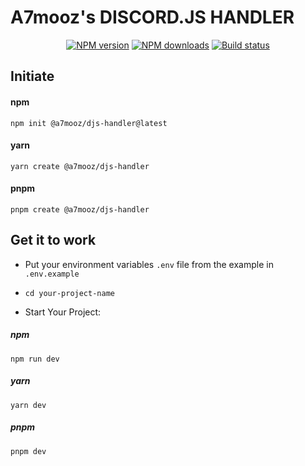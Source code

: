 # A7mooz's DISCORD.JS HANDLER

<div>
  <div align="center" class="badge-container">
    <a href="https://www.npmjs.com/package/@a7mooz/create-djs-handler"
      ><img
        src="https://img.shields.io/npm/v/@a7mooz/create-djs-handler.svg?maxAge=3600"
        alt="NPM version"
    /></a>
    <a href="https://www.npmjs.com/package/@a7mooz/create-djs-handler"
      ><img
        src="https://img.shields.io/npm/dt/@a7mooz/create-djs-handler.svg?maxAge=3600"
        alt="NPM downloads"
    /></a>
    <a href="https://github.com/a7mooz/djs-handler/actions"
      ><img
        src="https://github.com/a7mooz/djs-handler/workflows/CI/badge.svg"
        alt="Build status"
    /></a>
  </div>
</div>

## Initiate

#### npm

```
npm init @a7mooz/djs-handler@latest
```

#### yarn

```
yarn create @a7mooz/djs-handler
```

#### pnpm

```
pnpm create @a7mooz/djs-handler
```

## Get it to work

-   Put your environment variables `.env` file from the example in `.env.example`

-   `cd your-project-name`

-   Start Your Project:

##### npm

```
npm run dev
```

##### yarn

```
yarn dev
```

##### pnpm

```
pnpm dev
```

<!-- MARKDOWN LINKS & IMAGES -->
<!-- https://www.markdownguide.org/basic-syntax/#reference-style-links -->

[contributors-shield]: https://img.shields.io/github/contributors/a7mooz/djs-handler.svg?style=for-the-badge
[contributors-url]: https://github.com/a7mooz/djs-handler/graphs/contributors
[stars-shield]: https://img.shields.io/github/stars/a7mooz/djs-handler.svg?style=for-the-badge
[stars-url]: https://github.com/a7mooz/djs-handler/stargazers
[issues-shield]: https://img.shields.io/github/issues/a7mooz/djs-handler.svg?style=for-the-badge
[issues-url]: https://github.com/a7mooz/djs-handler/issues
[license-shield]: https://img.shields.io/github/license/a7mooz/djs-handler.svg?style=for-the-badge
[license-url]: https://github.com/a7mooz/djs-handler/blob/main/LICENSE.txt
